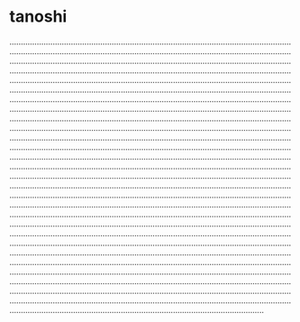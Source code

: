 # tanoshi
................................................................................................................................................................................................................................................................................................................................................................................................................................................................................................................................................................................................................................................................................................................................................................................................................................................................................................................................................................................................................................................................................................................................................................................................................................................................................................................................................................................................................................................................................................................................................................................................................................................................................................................................................................................................................................................................................................................................................................................................................................................................................................................................................................................................................................................................................................................................................................................................................................................................................................................................................................................................................................................................................................................................................................................................................................................................................................................................................................................................................................................................................................................................................................................................................................................................................................................................................................................................................................................................................................................................................................................................................................................................................................................................